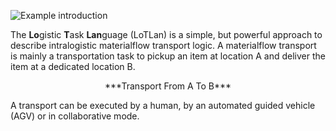 ![Example introduction](/img/LoTLan.png)

The **Lo**gistic **T**ask **Lan**guage (LoTLan) is a simple, but powerful approach to describe intralogistic materialflow transport logic. A materialflow transport is mainly a transportation task to pickup an item at location A and deliver the item at a dedicated location B. 

<center>***Transport From A To B***</center>

A transport can be executed by a human, by an automated guided vehicle (AGV) or in collaborative mode.